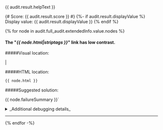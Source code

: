 {{ audit.result.helpText }}

{# Score: {{ audit.result.score }} #}
{%- if audit.result.displayValue %}
Display value: {{ audit.result.displayValue }}
{% endif %}

{% for node in audit.full_audit.extendedInfo.value.nodes %}

<h4>The "<em>{{ node.html|striptags }}</em>" link has low contrast.</h4>

#####Visual location:

|

#####HTML location:

```html
{{ node.html }}
```

#####Suggested solution:

{{ node.failureSummary }}`

<details>
<summary>_Additional debugging details_</summary>

_Selector path:_ <br>
`{{ node.target }}`

_DOM path:_ <br>
`{{ node.path }}`
</details>

<hr>
{% endfor -%}
